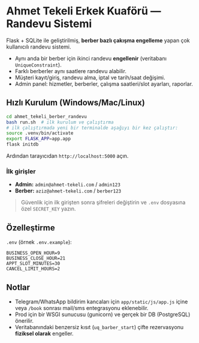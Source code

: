 
# Ahmet Tekeli Erkek Kuaförü — Randevu Sistemi

Flask + SQLite ile geliştirilmiş, **berber bazlı çakışma engelleme** yapan çok kullanıcılı randevu sistemi.
- Aynı anda bir berber için ikinci randevu **engellenir** (veritabanı `UniqueConstraint`).
- Farklı berberler aynı saatlere randevu alabilir.
- Müşteri kayıt/giriş, randevu alma, iptal ve tarih/saat değişimi.
- Admin panel: hizmetler, berberler, çalışma saatleri/slot ayarları, raporlar.

## Hızlı Kurulum (Windows/Mac/Linux)
```bash
cd ahmet_tekeli_berber_randevu
bash run.sh  # ilk kurulum ve çalıştırma
# ilk çalıştırmada yeni bir terminalde aşağıyı bir kez çalıştır:
source .venv/bin/activate
export FLASK_APP=app.app
flask initdb
```

Ardından tarayıcıdan `http://localhost:5000` açın.

### İlk girişler
- **Admin:** `admin@ahmet-tekeli.com` / `admin123`
- **Berber:** `aziz@ahmet-tekeli.com` / `berber123`

> Güvenlik için ilk girişten sonra şifreleri değiştirin ve `.env` dosyasına özel `SECRET_KEY` yazın.

## Özelleştirme
`.env` (örnek `.env.example`):
```
BUSINESS_OPEN_HOUR=9
BUSINESS_CLOSE_HOUR=21
APPT_SLOT_MINUTES=30
CANCEL_LIMIT_HOURS=2
```

## Notlar
- Telegram/WhatsApp bildirim kancaları için `app/static/js/app.js` içine veya `/book` sonrası mail/sms entegrasyonu eklenebilir.
- Prod için bir WSGI sunucusu (gunicorn) ve gerçek bir DB (PostgreSQL) önerilir.
- Veritabanındaki benzersiz kısıt (`uq_barber_start`) çifte rezervasyonu **fiziksel olarak** engeller.
